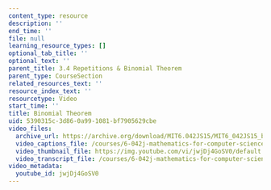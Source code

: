 ```yaml
---
content_type: resource
description: ''
end_time: ''
file: null
learning_resource_types: []
optional_tab_title: ''
optional_text: ''
parent_title: 3.4 Repetitions & Binomial Theorem
parent_type: CourseSection
related_resources_text: ''
resource_index_text: ''
resourcetype: Video
start_time: ''
title: Binomial Theorem
uid: 5390315c-3d86-0a99-1081-bf7905629cbe
video_files:
  archive_url: https://archive.org/download/MIT6.042JS15/MIT6_042JS15_binomialtheorem_ipod.mp4
  video_captions_file: /courses/6-042j-mathematics-for-computer-science-spring-2015/25e14f07e36e5e5fa05bcd57cb111d59_jwjDj4GoSV0.vtt
  video_thumbnail_file: https://img.youtube.com/vi/jwjDj4GoSV0/default.jpg
  video_transcript_file: /courses/6-042j-mathematics-for-computer-science-spring-2015/9574e80c2765ad3fb16830e6bff3045a_jwjDj4GoSV0.pdf
video_metadata:
  youtube_id: jwjDj4GoSV0
---
```

